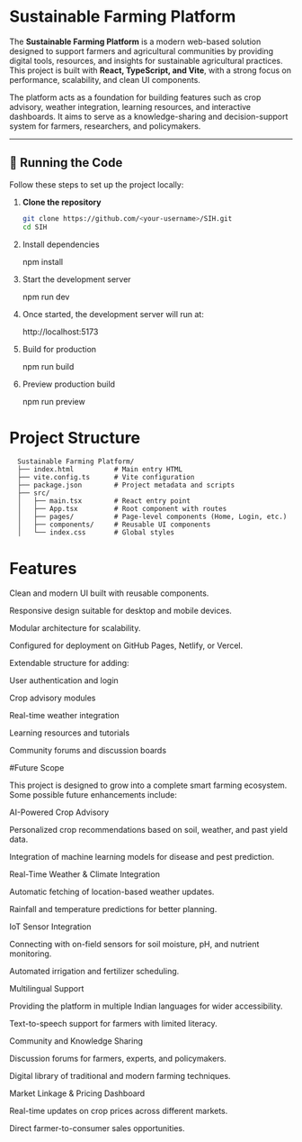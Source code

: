 #  Sustainable Farming Platform

The **Sustainable Farming Platform** is a modern web-based solution designed to support farmers and agricultural communities by providing digital tools, resources, and insights for sustainable agricultural practices. This project is built with **React, TypeScript, and Vite**, with a strong focus on performance, scalability, and clean UI components.

The platform acts as a foundation for building features such as crop advisory, weather integration, learning resources, and interactive dashboards. It aims to serve as a knowledge-sharing and decision-support system for farmers, researchers, and policymakers.

---

## 🚀 Running the Code

Follow these steps to set up the project locally:

1. **Clone the repository**
   ```sh
   git clone https://github.com/<your-username>/SIH.git
   cd SIH
 2. Install dependencies

    npm install


3. Start the development server

    npm run dev


4. Once started, the development server will run at:

    http://localhost:5173


5. Build for production

    npm run build

6. Preview production build

    npm run preview

# Project Structure 
      Sustainable Farming Platform/
      ├── index.html          # Main entry HTML
      ├── vite.config.ts      # Vite configuration
      ├── package.json        # Project metadata and scripts
      ├── src/
      │   ├── main.tsx        # React entry point
      │   ├── App.tsx         # Root component with routes
      │   ├── pages/          # Page-level components (Home, Login, etc.)
      │   ├── components/     # Reusable UI components
      │   └── index.css       # Global styles


# Features

Clean and modern UI built with reusable components.

Responsive design suitable for desktop and mobile devices.

Modular architecture for scalability.

Configured for deployment on GitHub Pages, Netlify, or Vercel.

Extendable structure for adding:

User authentication and login

Crop advisory modules

Real-time weather integration

Learning resources and tutorials

Community forums and discussion boards

#Future Scope

This project is designed to grow into a complete smart farming ecosystem. Some possible future enhancements include:

AI-Powered Crop Advisory

Personalized crop recommendations based on soil, weather, and past yield data.

Integration of machine learning models for disease and pest prediction.

Real-Time Weather & Climate Integration

Automatic fetching of location-based weather updates.

Rainfall and temperature predictions for better planning.

IoT Sensor Integration

Connecting with on-field sensors for soil moisture, pH, and nutrient monitoring.

Automated irrigation and fertilizer scheduling.

Multilingual Support

Providing the platform in multiple Indian languages for wider accessibility.

Text-to-speech support for farmers with limited literacy.

Community and Knowledge Sharing

Discussion forums for farmers, experts, and policymakers.

Digital library of traditional and modern farming techniques.

Market Linkage & Pricing Dashboard

Real-time updates on crop prices across different markets.

Direct farmer-to-consumer sales opportunities.
